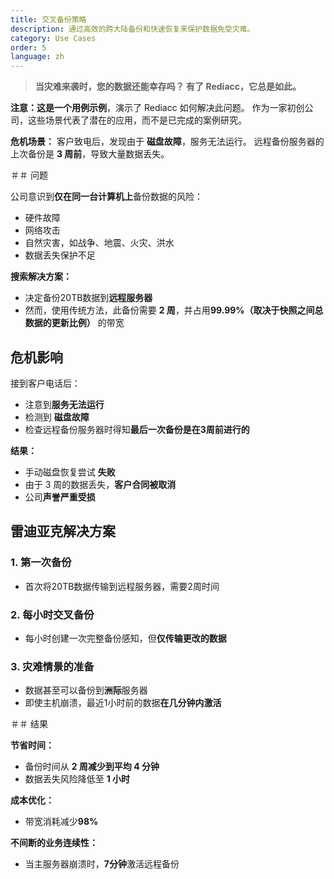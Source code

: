 ```yaml
---
title: 交叉备份策略
description: 通过高效的跨大陆备份和快速恢复来保护数据免受灾难。
category: Use Cases
order: 5
language: zh
---
```


> **当灾难来袭时，您的数据还能幸存吗？ 有了 Rediacc，它总是如此。**

**注意：**这是一个**用例示例**，演示了 Rediacc 如何解决此问题。 作为一家初创公司，这些场景代表了潜在的应用，而不是已完成的案例研究。

**危机场景：** 客户致电后，发现由于 **磁盘故障**，服务无法运行。 远程备份服务器的上次备份是 **3 周前**，导致大量数据丢失。

＃＃ 问题

公司意识到**仅在同一台计算机上**备份数据的风险：
 * 硬件故障
 * 网络攻击
 * 自然灾害，如战争、地震、火灾、洪水
 * 数据丢失保护不足

**搜索解决方案：**
 * 决定备份20TB数据到**远程服务器**
 * 然而，使用传统方法，此备份需要 **2 周**，并占用**99.99%（取决于快照之间总数据的更新比例）** 的带宽

## 危机影响

接到客户电话后：
 * 注意到**服务无法运行**
 * 检测到 **磁盘故障**
 * 检查远程备份服务器时得知**最后一次备份是在3周前进行的**

**结果：**
 * 手动磁盘恢复尝试 **失败**
 * 由于 3 周的数据丢失，**客户合同被取消**
 * 公司**声誉严重受损**

## 雷迪亚克解决方案

### 1. **第一次备份**
 * 首次将20TB数据传输到远程服务器，需要2周时间

### 2. **每小时交叉备份**
 * 每小时创建一次完整备份感知，但**仅传输更改的数据**

### 3. **灾难情景的准备**
 * 数据甚至可以备份到**洲际**服务器
 * 即使主机崩溃，最近1小时前的数据**在几分钟内激活**

＃＃ 结果

**节省时间：**
 * 备份时间从 **2 周减少到平均 4 分钟**
 * 数据丢失风险降低至 **1 小时**

**成本优化：**
 * 带宽消耗减少**98%**

**不间断的业务连续性：**
 * 当主服务器崩溃时，**7分钟**激活远程备份